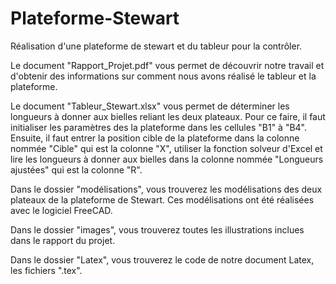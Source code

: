 # Plateforme-Stewart
Réalisation d'une plateforme de stewart et  du tableur pour la contrôler.

Le document "Rapport_Projet.pdf" vous permet de découvrir notre travail et d'obtenir des informations sur comment nous avons réalisé le tableur et la plateforme.

Le document "Tableur_Stewart.xlsx" vous permet de déterminer les longueurs à donner aux bielles reliant les deux plateaux. Pour ce faire, il faut initialiser les paramètres des la plateforme dans les cellules "B1" à "B4". Ensuite, il faut entrer la position cible de la plateforme dans la colonne nommée "Cible" qui est la colonne "X", utiliser la fonction solveur d'Excel et lire les longueurs à donner aux bielles dans la colonne nommée "Longueurs ajustées" qui est la colonne "R".    

Dans le dossier "modélisations", vous trouverez les modélisations des deux plateaux de la plateforme de Stewart. Ces modélisations ont été réalisées avec le logiciel FreeCAD.

Dans le dossier "images", vous trouverez toutes les illustrations inclues dans le rapport du projet.

Dans le dossier "Latex", vous trouverez le code de notre document Latex, les fichiers ".tex".
